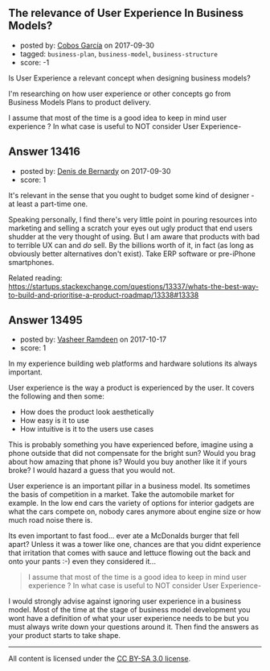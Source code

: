 ## The relevance of User Experience In Business Models?

- posted by: [Cobos García](https://stackexchange.com/users/11870196/cobos-garc-a) on 2017-09-30
- tagged: `business-plan`, `business-model`, `business-structure`
- score: -1

Is User Experience a relevant concept when designing business models?

I'm researching on how user experience or other concepts go from Business Models Plans to product delivery. 

I assume that most of the time is a good idea to keep in mind user experience ? In what case is useful to NOT consider User Experience-


## Answer 13416

- posted by: [Denis de Bernardy](https://stackexchange.com/users/182468/denis-de-bernardy) on 2017-09-30
- score: 1

It's relevant in the sense that you ought to budget some kind of designer - at least a part-time one.

Speaking personally, I find there's very little point in pouring resources into marketing and selling a scratch your eyes out ugly product that end users shudder at the very thought of using. But I am aware that products with bad to terrible UX can and _do_ sell. By the billions worth of it, in fact (as long as obviously better alternatives don't exist). Take ERP software or pre-iPhone smartphones.

Related reading: https://startups.stackexchange.com/questions/13337/whats-the-best-way-to-build-and-prioritise-a-product-roadmap/13338#13338


## Answer 13495

- posted by: [Vasheer Ramdeen](https://stackexchange.com/users/6845962/vasheer-ramdeen) on 2017-10-17
- score: 1

In my experience building web platforms and hardware solutions its always important. 

User experience is the way a product is experienced by the user. It covers the following and then some:

 - How does the product look aesthetically
 - How easy is it to use
 - How intuitive is it to the users use cases

This is probably something you have experienced before, imagine using a phone outside that did not compensate for the bright sun? Would you brag about how amazing that phone is? Would you buy another like it if yours broke? I would hazard a guess that you would not. 

User experience is an important pillar in a business model. Its sometimes the basis of competition in a market. Take the automobile market for example. In the low end cars the variety of options for interior gadgets are what the cars compete on, nobody cares anymore about engine size or how much road noise there is.

Its even important to fast food... ever ate a McDonalds burger that fell apart? Unless it was a tower like one, chances are that you didnt experience that irritation that comes with sauce and lettuce flowing out the back and onto your pants :-) even they considered it...

> I assume that most of the time is a good idea to keep in mind user experience ? In what case is useful to NOT consider User Experience-

I would strongly advise against ignoring user experience in a business model. Most of the time at the stage of business model development you wont have a definition of what your user experience needs to be but you must always write down your questions around it. Then find the answers as your product starts to take shape.



---

All content is licensed under the [CC BY-SA 3.0 license](https://creativecommons.org/licenses/by-sa/3.0/).
